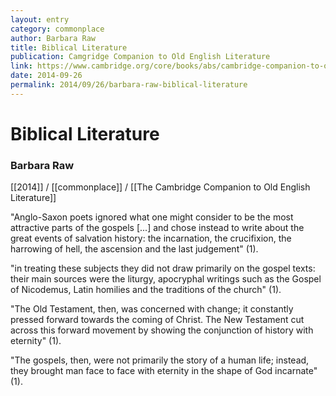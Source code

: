 ```yaml
---
layout: entry
category: commonplace
author: Barbara Raw
title: Biblical Literature
publication: Camgridge Companion to Old English Literature
link: https://www.cambridge.org/core/books/abs/cambridge-companion-to-old-english-literature/biblical-literature/1B455642620323AC0602219E5CCF456F
date: 2014-09-26
permalink: 2014/09/26/barbara-raw-biblical-literature
---
```


# Biblical Literature

### Barbara Raw

[[2014]] / [[commonplace]] / [[The Cambridge Companion to Old English Literature]]

"Anglo-Saxon poets ignored what one might consider to be the most attractive parts of the gospels [...] and chose instead to write about the great events of salvation history: the incarnation, the crucifixion, the harrowing of hell, the ascension and the last judgement" (1). 

"in treating these subjects they did not draw primarily on the gospel texts: their main sources were the liturgy, apocryphal writings such as the Gospel of Nicodemus, Latin homilies and the traditions of the church" (1).

"The Old Testament, then, was concerned with change; it constantly pressed forward towards the coming of Christ. The New Testament cut across this forward movement by showing the conjunction of history with eternity" (1).

"The gospels, then, were not primarily the story of a human life; instead, they brought man face to face with eternity in the shape of God incarnate" (1).

